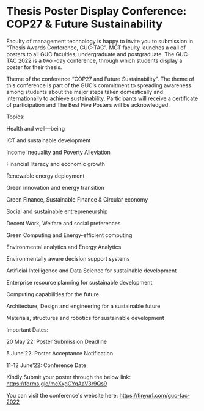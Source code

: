 # Thesis Poster Display Conference: COP27 & Future Sustainability 

Faculty of management technology is happy to invite you to submission in
“Thesis Awards Conference, GUC-TAC”. MGT faculty launches a call of posters
to all GUC faculties; undergraduate and postgraduate.
The GUC-TAC 2022 is a two -day conference, through which students display a
poster for their thesis.

Theme of the conference “COP27 and Future Sustainability”.
The theme of this conference is part of the GUC’s commitment to spreading
awareness among students about the major steps taken domestically and
internationally to achieve sustainability.
Participants will receive a certificate of participation and The Best Five Posters
will be acknowledged.

Topics:

Health and well—being

ICT and sustainable development

Income inequality and Poverty Alleviation

Financial literacy and economic growth

Renewable energy deployment

Green innovation and energy transition

Green Finance, Sustainable Finance & Circular economy

Social and sustainable entrepreneurship

Decent Work, Welfare and social preferences

Green Computing and Energy-efficient computing

Environmental analytics and Energy Analytics

Environmentally aware decision support systems

Artificial Intelligence and Data Science for sustainable development

Enterprise resource planning for sustainable development

Computing capabilities for the future

Architecture, Design and engineering for a sustainable future

Materials, structures and robotics for sustainable development


Important Dates:

20 May’22: Poster Submission Deadline

5 June’22: Poster Acceptance Notification

11-12 June’22: Conference Date

Kindly Submit your poster through the below link:
https://forms.gle/mcXxgCYqAaV3r9Qs9

You can visit the conference's website here: https://tinyurl.com/guc-tac-2022
